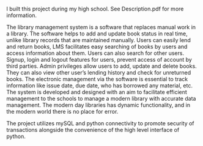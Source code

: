 I built this project during my high school.
See Description.pdf for more information.

The library management system is a software that replaces manual work in a library.
The software helps to add and update book status in real time, unlike library records that are maintained manually. Users can easily lend and return books, LMS facilitates easy searching of books by users and access information about them. Users can also search for other users. Signup, login and logout features for users, prevent access of account by third parties. Admin privileges allow users to add, update and delete books. They can also view other user’s lending history and check for unreturned books. The electronic management via the software is essential to track information like issue date, due date, who has borrowed any material, etc. The system is developed and designed with an aim to facilitate efficient management to the schools to manage a modern library with accurate data management. The modern day libraries has dynamic functionality, and in the modern world there is no place for error. 

The project utilizes mySQL and python connectivity to promote security of transactions alongside the convenience of the high level interface of python.
